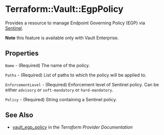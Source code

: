 # Terraform::Vault::EgpPolicy

Provides a resource to manage Endpoint Governing Policy (EGP) via [Sentinel](https://www.vaultproject.io/docs/enterprise/sentinel/index.html).

**Note** this feature is available only with Vault Enterprise.

## Properties

`Name` - (Required) The name of the policy.

`Paths` - (Required) List of paths to which the policy will be applied to.

`EnforcementLevel` - (Required) Enforcement level of Sentinel policy. Can be either `advisory` or `soft-mandatory` or `hard-mandatory`.

`Policy` - (Required) String containing a Sentinel policy.


## See Also

* [vault_egp_policy](https://www.terraform.io/docs/providers/vault/r/egp_policy.html) in the _Terraform Provider Documentation_